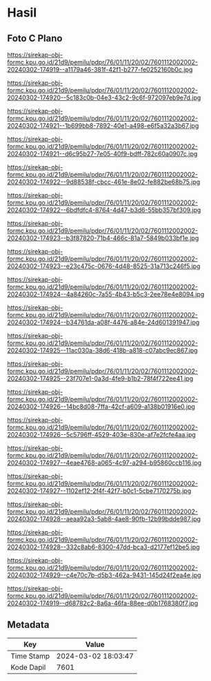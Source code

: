# Hasil

## Foto C Plano

https://sirekap-obj-formc.kpu.go.id/21d9/pemilu/pdpr/76/01/11/20/02/7601112002002-20240302-174919--a1179a46-381f-42f1-b277-fe0252160b0c.jpg

https://sirekap-obj-formc.kpu.go.id/21d9/pemilu/pdpr/76/01/11/20/02/7601112002002-20240302-174920--5c183c0b-04e3-43c2-9c6f-972097eb9e7d.jpg

https://sirekap-obj-formc.kpu.go.id/21d9/pemilu/pdpr/76/01/11/20/02/7601112002002-20240302-174921--1b699bb8-7892-40e1-a498-e6f5a32a3b67.jpg

https://sirekap-obj-formc.kpu.go.id/21d9/pemilu/pdpr/76/01/11/20/02/7601112002002-20240302-174921--d6c95b27-7e05-40f9-bdff-782c60a0907c.jpg

https://sirekap-obj-formc.kpu.go.id/21d9/pemilu/pdpr/76/01/11/20/02/7601112002002-20240302-174922--9d88538f-cbcc-461e-8e02-fe882be68b75.jpg

https://sirekap-obj-formc.kpu.go.id/21d9/pemilu/pdpr/76/01/11/20/02/7601112002002-20240302-174922--6bdfdfc4-8764-4d47-b3d6-55bb357bf309.jpg

https://sirekap-obj-formc.kpu.go.id/21d9/pemilu/pdpr/76/01/11/20/02/7601112002002-20240302-174923--b3f87820-71b4-466c-81a7-5849b033bf1e.jpg

https://sirekap-obj-formc.kpu.go.id/21d9/pemilu/pdpr/76/01/11/20/02/7601112002002-20240302-174923--e23c475c-0676-4d48-8525-31a713c246f5.jpg

https://sirekap-obj-formc.kpu.go.id/21d9/pemilu/pdpr/76/01/11/20/02/7601112002002-20240302-174924--4a84260c-7a55-4b43-b5c3-2ee78e4e8094.jpg

https://sirekap-obj-formc.kpu.go.id/21d9/pemilu/pdpr/76/01/11/20/02/7601112002002-20240302-174924--b34761da-a08f-4476-a84e-24d601391947.jpg

https://sirekap-obj-formc.kpu.go.id/21d9/pemilu/pdpr/76/01/11/20/02/7601112002002-20240302-174925--11ac030a-38d6-418b-a818-c07abc9ec867.jpg

https://sirekap-obj-formc.kpu.go.id/21d9/pemilu/pdpr/76/01/11/20/02/7601112002002-20240302-174925--23f707e1-0a3d-4fe9-b1b2-78f4f722ee41.jpg

https://sirekap-obj-formc.kpu.go.id/21d9/pemilu/pdpr/76/01/11/20/02/7601112002002-20240302-174926--14bc8d08-7ffa-42cf-a609-a138b01916e0.jpg

https://sirekap-obj-formc.kpu.go.id/21d9/pemilu/pdpr/76/01/11/20/02/7601112002002-20240302-174926--5c5796ff-4529-403e-830e-af7e2fcfe4aa.jpg

https://sirekap-obj-formc.kpu.go.id/21d9/pemilu/pdpr/76/01/11/20/02/7601112002002-20240302-174927--4eae4768-a065-4c97-a294-b95860ccb116.jpg

https://sirekap-obj-formc.kpu.go.id/21d9/pemilu/pdpr/76/01/11/20/02/7601112002002-20240302-174927--1102ef12-2f4f-42f7-b0c1-5cbe7170275b.jpg

https://sirekap-obj-formc.kpu.go.id/21d9/pemilu/pdpr/76/01/11/20/02/7601112002002-20240302-174928--aeaa92a3-5ab8-4ae8-90fb-12b99bdde987.jpg

https://sirekap-obj-formc.kpu.go.id/21d9/pemilu/pdpr/76/01/11/20/02/7601112002002-20240302-174928--332c8ab6-8300-47dd-bca3-d2177ef12be5.jpg

https://sirekap-obj-formc.kpu.go.id/21d9/pemilu/pdpr/76/01/11/20/02/7601112002002-20240302-174929--c4e70c7b-d5b3-462a-9431-145d24f2ea4e.jpg

https://sirekap-obj-formc.kpu.go.id/21d9/pemilu/pdpr/76/01/11/20/02/7601112002002-20240302-174919--d68782c2-8a6a-46fa-88ee-d0b1768380f7.jpg


## Metadata

| Key        | Value               |
| ---------- | ------------------- |
| Time Stamp | 2024-03-02 18:03:47 |
| Kode Dapil | 7601                |




